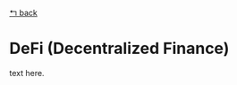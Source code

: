 [↰ back](https://github.com/millecodex/BlockchainNZ_education#readme)

# DeFi (Decentralized Finance)
text here.
